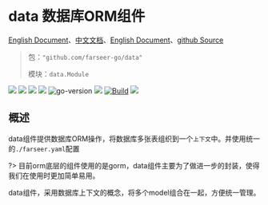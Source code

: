# data 数据库ORM组件
[English Document](https://farseer-go.gitee.io/en-us/)、[中文文档](https://farseer-go.gitee.io/)、[English Document](https://farseer-go.github.io/doc/en-us/)、[github Source](https://github.com/farseer-go/data)

> 包：`"github.com/farseer-go/data"`
> 
> 模块：`data.Module`

![](https://img.shields.io/github/stars/farseer-go?style=social)
![](https://img.shields.io/github/license/farseer-go/data)
![](https://img.shields.io/github/go-mod/go-version/farseer-go/data)
![](https://img.shields.io/github/v/release/farseer-go/data)
![go-version](https://img.shields.io/github/go-mod/go-version/farseer-go/data)
![](https://img.shields.io/github/languages/code-size/farseer-go/data)
[![Build](https://github.com/farseer-go/data/actions/workflows/build.yml/badge.svg)](https://github.com/farseer-go/data/actions/workflows/build.yml)
![](https://goreportcard.com/badge/github.com/farseer-go/data)

## 概述
data组件提供数据库ORM操作，将数据库多张表组织到一个`上下文`中。并使用统一的`./farseer.yaml`配置

?> 目前orm底层的组件使用的是gorm，data组件主要为了做进一步的封装，使得我们在使用时更加简单易用。

data组件，采用数据库上下文的概念，将多个model组合在一起，方便统一管理。